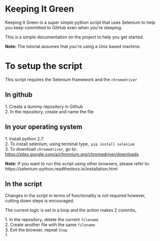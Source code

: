 <h1>Keeping It Green</h1>

<p>Keeping It Green is a super simple python script that uses Selenium to help you keep committed to GitHub even when you're sleeping.</p><p>This is a simple documentation on the project to help you get started. </p>

<p><b>Note: </b>The tutorial assumes that you're using a Unix based machine.</p>

<h1>To setup the script</h1>
<p>This script requires the Selenium framework and the <code>chromedriver</code></p>

<h2>In github</h2>
<list>1. Create a dummy repository in Github <br>2. In the repository, create and name the file</list>
<br>
<h2>In your operating system</h2>
<p>
<list>1. Install python 2.7 <br>2. To install selenium, using terminal type,<code> pip install selenium</code><br>3. To download <code>chromedriver</code>, go to: <a href>https://sites.google.com/a/chromium.org/chromedriver/downloads</a></list>
</p>
<p><b>Note:</b> If you want to run this script using other browsers, please refer to: <a>https://selenium-python.readthedocs.io/installation.html</a></p>

<h2>In the script</h2>

<p>Changes in the script in terms of functionality is not required however, cutting down steps is encouraged.</p><p>The current logic is set in a loop and the action makes 2 commits,</p>

<list>1. In the repository, delete the current <code>filename</code><br>2. Create another file with the same <code>filename</code><br>3. Exit the browser, repeat <code>Step 1</code></list>




